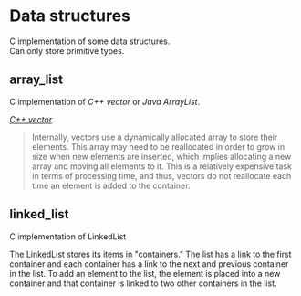 # Data structures

C implementation of some data structures.  
Can only store primitive types.

## array_list

C implementation of _C++ vector_ or _Java ArrayList_.

[_C++ vector_](https://www.cplusplus.com/reference/vector/vector/)

> Internally, vectors use a dynamically allocated array to store their elements. This array may need to be reallocated in order to grow in size when new elements are inserted, which implies allocating a new array and moving all elements to it. This is a relatively expensive task in terms of processing time, and thus, vectors do not reallocate each time an element is added to the container.

## linked_list

C implementation of LinkedList

The LinkedList stores its items in "containers." The list has a link to the first container and each container has a link to the next and previous container in the list. To add an element to the list, the element is placed into a new container and that container is linked to two other containers in the list.
